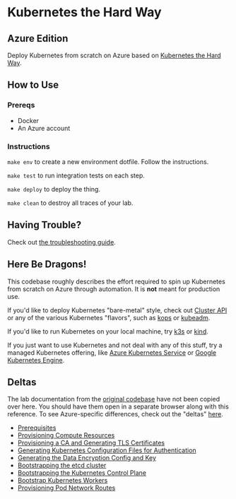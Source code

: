 # Kubernetes the Hard Way
## Azure Edition

Deploy Kubernetes from scratch on Azure based on
[Kubernetes the Hard Way](https://github.com/kelseyhightower/kubernetes-the-hard-way).

## How to Use

### Prereqs

- Docker
- An Azure account

### Instructions

`make env` to create a new environment dotfile. Follow the instructions.

`make test` to run integration tests on each step.

`make deploy` to deploy the thing.

`make clean` to destroy all traces of your lab.

## Having Trouble?

Check out [the troubleshooting guide](./99-troubleshooting.md).

## Here Be Dragons!

This codebase roughly describes the effort required to spin up Kubernetes from scratch on Azure
through automation. It is **not** meant for production use.

If you'd like to deploy Kubernetes "bare-metal" style, check out [Cluster API](https://cluster-api.sigs.k8s.io/)
or any of the various Kubernetes "flavors", such as [kops](https://kops.sigs.k8s.io/getting_started/azure/)
or [kubeadm](https://kubernetes.io/docs/reference/setup-tools/kubeadm/).

If you'd like to run Kubernetes on your local machine, try [k3s](https://k3s.io) or
[kind](https://kind.sigs.k8s.io/).

If you just want to use Kubernetes and not deal with any of this stuff, try a managed
Kubernetes offering, like [Azure Kubernetes Service](https://azure.microsoft.com/en-us/services/kubernetes-service/)
or [Google Kubernetes Engine](https://cloud.google.com/kubernetes-engine).

## Deltas

The lab documentation from the [original codebase](https://github.com/kelseyhightower/kubernetes-the-hard-way/blob/master/docs/)
have not been copied over here. You should have them open in a separate browser along with this
reference. To see Azure-specific differences, check out the "deltas" [here](./deltas).

- [Prerequisites](./deltas/01-prerequisites.md)
- [Provisioning Compute Resources](./deltas/03-provision-compute-resources.md)
- [Provisioning a CA and Generating TLS Certificates](./deltas/04-provisioning-ca-and-tls-certificates.md)
- [Generating Kubernetes Configuration Files for Authentication](./deltas/05-kubernetes-configuration-files.md)
- [Generating the Data Encryption Config and Key](./deltas/06-data-encryption-keys.md)
- [Bootstrapping the etcd cluster](./deltas/07-bootstrapping-etcd.md)
- [Bootstrapping the Kubernetes Control Plane](./deltas/08-bootstrapping-kubernetes.md)
- [Bootstrap Kubernetes Workers](./deltas/09-bootstrapping-kubernetes-workers.md)
- [Provisioning Pod Network Routes](./deltas/11-pod-network-routes.md)
